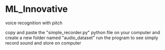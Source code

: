 # ML_Innovative
voice recognition with pitch


copy and paste the "simple_recorder.py" python file on your computer and create a new folder named "audio_dataset"
run the program to see simply record sound and store on computer
